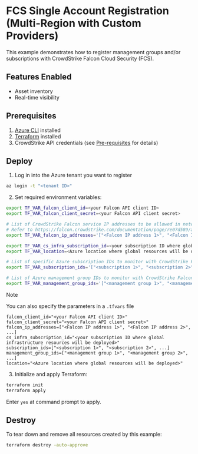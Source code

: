 # FCS Single Account Registration (Multi-Region with Custom Providers)

This example demonstrates how to register management groups and/or subscriptions with CrowdStrike Falcon Cloud Security (FCS).

## Features Enabled

- Asset inventory
- Real-time visibility

## Prerequisites

1. [Azure CLI](https://learn.microsoft.com/en-us/cli/azure/install-azure-cli?view=azure-cli-latest) installed
2. [Terraform](https://learn.hashicorp.com/tutorials/terraform/install-cli) installed
3. CrowdStrike API credentials (see [Pre-requisites](../../README.md#pre-requisites) for details)

## Deploy

1. Log in into the Azure tenant you want to register
```sh
az login -t "<tenant ID>"
```

2. Set required environment variables:
```sh
export TF_VAR_falcon_client_id=<your Falcon API client ID>
export TF_VAR_falcon_client_secret=<your Falcon API client secret>

# List of CrowdStrike Falcon service IP addresses to be allowed in network security configurations.
# Refer to https://falcon.crowdstrike.com/documentation/page/re07d589/add-crowdstrike-ip-addresses-to-cloud-provider-allowlists-0 for the IP address list specific to your Falcon cloud region.
export TF_VAR_falcon_ip_addresses='["<Falcon IP address 1>", "<Falcon IP address 2>", ...]'

export TF_VAR_cs_infra_subscription_id=<your subscription ID where global infrastructure resources will be deployed>
export TF_VAR_location=<Azure location where global resources will be deployed>

# List of specific Azure subscription IDs to monitor with CrowdStrike Falcon Cloud Security. Use this for targeted monitoring of individual subscriptions.
export TF_VAR_subscription_ids='["<subscription 1>", "<subscription 2>", ...]'

# List of Azure management group IDs to monitor with CrowdStrike Falcon Cloud Security. All subscriptions within these management groups will be automatically discovered and monitored.
export TF_VAR_management_group_ids='["<management group 1>", "<management group 2>", ...]'
```

> [!NOTE]
> You can also specify the parameters in a `.tfvars` file
> ```hcl
> falcon_client_id="<your Falcon API client ID>"
> falcon_client_secret="<your Falcon API client secret>"
> falcon_ip_addresses=["<Falcon IP address 1>", "<Falcon IP address 2>", ...]
> cs_infra_subscription_id="<your subscription ID where global infrastructure resources will be deployed>"
> subscription_ids=["<subscription 1>", "<subscription 2>", ...]
> management_group_ids=["<management group 1>", "<management group 2>", ...]
> location="<Azure location where global resources will be deployed>"
> ```

3. Initialize and apply Terraform:
```sh
terraform init
terraform apply
```

Enter `yes` at command prompt to apply.


## Destroy

To tear down and remove all resources created by this example:

```sh
terraform destroy -auto-approve
```
